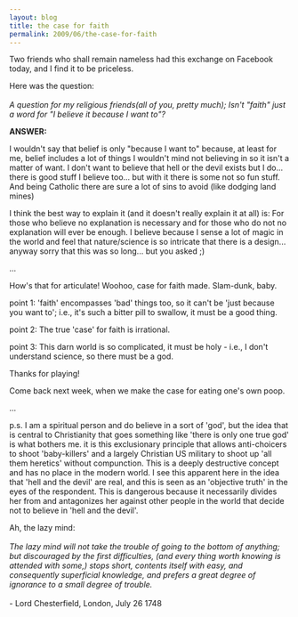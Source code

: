 ```yaml
---
layout: blog
title: the case for faith
permalink: 2009/06/the-case-for-faith
---
```


<p>Two friends who shall remain nameless had this exchange on Facebook today, and I find it to be priceless.</p>
<p>Here was the question:<br />
<i><br />
A question for my religious friends(all of you, pretty much); Isn't "faith" just a word for "I believe it because I want to"?</i></p>
<p><b>ANSWER:</b></p>
<p>I wouldn't say that belief is only "because I want to" because, at least for me, belief includes a lot of things I wouldn't mind not believing in so it isn't a matter of want. I don't want to believe that hell or the devil exists but I do... there is good stuff I believe too... but with it there is some not so fun stuff. And being Catholic there are sure a lot of sins to avoid (like dodging land mines)</p>
<p>I think the best way to explain it (and it doesn't really explain it at all) is: For those who believe no explanation is necessary and for those who do not no explanation will ever be enough. I believe because I sense a lot of magic in the world and feel that nature/science is so intricate that there is a design... anyway sorry that this was so long... but you asked ;)</p>
<p>...</p>
<p>How's that for articulate! Woohoo, case for faith made. Slam-dunk, baby.</p>
<p>point 1: 'faith' encompasses 'bad' things too, so it can't be 'just because you want to'; i.e., it's such a bitter pill to swallow, it must be a good thing.</p>
<p>point 2: The true 'case' for faith is irrational.</p>
<p>point 3: This darn world is so complicated, it must be holy - i.e., I don't understand science, so there must be a god.</p>
<p>Thanks for playing!</p>
<p>Come back next week, when we make the case for eating one's own poop.</p>
<p>...</p>
<p>p.s. I am a spiritual person and do believe in a sort of 'god', but the idea that is central to Christianity that goes something like 'there is only one true god' is what bothers me. it is this exclusionary principle that allows anti-choicers to shoot 'baby-killers' and a largely Christian US military to shoot up 'all them heretics' without compunction. This is a deeply destructive concept and has no place in the modern world. I see this apparent here in the idea that 'hell and the devil' are real, and this is seen as an 'objective truth' in the eyes of the respondent. This is dangerous because it necessarily divides her from and antagonizes her against other people in the world that decide not to believe in 'hell and the devil'.</p>
<p>Ah, the lazy mind:<br />
<i><br />
The lazy mind will not take the trouble of going to the bottom of anything; but discouraged by the first difficulties, (and every thing worth knowing is attended with some,) stops short, contents itself with easy, and consequently superficial knowledge, and prefers a great degree of ignorance to a small degree of trouble.<br />
</i><br />
- Lord Chesterfield, London, July 26 1748</p>
